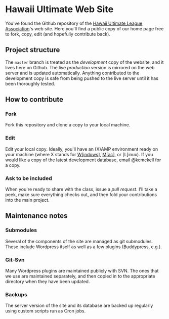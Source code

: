# Hawaii Ultimate Web Site

You've found the Github repository of the [Hawaii Ultimate League Association](http://www.hawaiiultimate.com)'s web site.  Here you'll find a public copy of our home page free to fork, copy, edit (and hopefully contribute back).

## Project structure

The ```master``` branch is treated as the *development* copy of the website, and it lives here on Github.  The live *production* version is mirrored on the web server and is updated automatically.
Anything contributed to the development copy is safe from being pushed to the live server until it has been thoroughly tested.

## How to contribute

### Fork

Fork this repository and clone a copy to your local machine.

### Edit

Edit your local copy.  Ideally, you'll have an (X)AMP environment ready on your machine (where X stands for [W[indows]](http://www.easyphp.org/), [M[ac]](http://www.mamp.info/en/index.html), or [L]inux).
If you would like a copy of the latest development database, email @kcmckell for a copy.

### Ask to be included
When you're ready to share with the class, issue a *pull request*.  I'll take a peek, make sure everything checks out, and then fold your contributions into the main project.

## Maintenance notes

### Submodules
Several of the components of the site are managed as git submodules.  These include Wordpress itself as well as a few plugins (Buddypress, e.g.).

### Git-Svn
Many Wordpress plugins are maintained publicly with SVN.  The ones that we use are maintained separately, and then copied in to the appropriate directory when they have been updated.

### Backups
The server version of the site and its database are backed up regularly using custom scripts run as Cron jobs.
